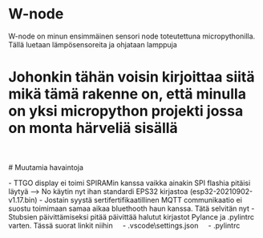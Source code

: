 # W-node

W-node on minun ensimmäinen sensori node toteutettuna micropythonilla. Tällä luetaan lämpösensoreita ja ohjataan lamppuja
<br>
# Johonkin tähän voisin kirjoittaa siitä mikä tämä rakenne on, että minulla on yksi micropython projekti jossa on monta härveliä sisällä
<br>
<br>
# Muutamia havaintoja

\- TTGO display ei toimi SPIRAMin kanssa vaikka ainakin SPI flashia pitäisi läytyä \-\-\> No käytin nyt ihan standardi EPS32 kirjastoa \(esp32\-20210902\-v1\.17\.bin\)
\- Jostain syystä sertifertifikaatillinen MQTT communikaatio ei suostu toimimaan samaa aikaa bluethooth haun kanssa\. Tätä selvitän nyt
\- Stubsien päivittämiseksi pitää päivittää halutut kirjastot Pylance ja \.pylintrc varten\. Tässä suorat linkit niihin
    - .vscode\settings.json
    - .pylintrc